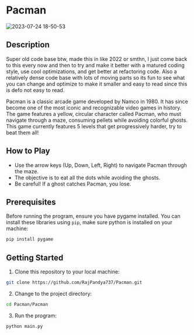 # Pacman

![2023-07-24 18-50-53](https://github.com/RajPandya737/Pacman/assets/99134716/75df0f76-108a-4360-b10d-f6da149adcd2)

## Description
Super old code base btw, made this in like 2022 or smthn, I just come back to this every now and then to try and make it better with a matured coding style, use cool optimizations, and get better at refactoring code. Also a relatively dense code base with lots of moving parts so its fun to see what you can change and optimize to make it smaller and easy to read since this is defo not easy to read.


Pacman is a classic arcade game developed by Namco in 1980. It has since become one of the most iconic and recognizable video games in history. The game features a yellow, circular character called Pacman, who must navigate through a maze, consuming pellets while avoiding colorful ghosts. This game currently features 5 levels that get progressively harder, try to beat them all!

## How to Play
- Use the arrow keys (Up, Down, Left, Right) to navigate Pacman through the maze.
- The objective is to eat all the dots while avoiding the ghosts.
- Be careful! If a ghost catches Pacman, you lose.


## Prerequisites

Before running the program, ensure you have pygame installed.
You can install these libraries using `pip`, make sure python is installed on your machine:

```bash
pip install pygame
```

## Getting Started

1. Clone this repository to your local machine:
```bash
git clone https://github.com/RajPandya737/Pacman.git
```
2. Change to the project directory:
```bash
cd Pacman/Pacman
```
3. Run the program:
```bash
python main.py
```
